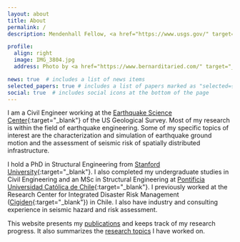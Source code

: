 ```yaml
---
layout: about
title: About
permalink: /
description: Mendenhall Fellow, <a href="https://www.usgs.gov/" target="_blank">U.S. Geological Survey</a>

profile:
  align: right
  image: IMG_3804.jpg
  address: Photo by <a href="https://www.bernarditaried.com/" target="_blank">Bernardita Ried Guachalla</a>

news: true  # includes a list of news items
selected_papers: true # includes a list of papers marked as "selected={true}"
social: true  # includes social icons at the bottom of the page
---
```


I am a Civil Engineer working at the [Earthquake Science Center](https://www.usgs.gov/centers/earthquake-science-center){:target="_blank"} of the US Geological Survey. Most of my research is within the field of earthquake engineering. Some of my specific topics of interest are the characterization and simulation of earthquake ground motion and the assessment of seismic risk of spatially distributed infrastructure.

I hold a PhD in Structural Engineering from [Stanford University](https://www.stanford.edu/){:target="_blank"}. I also completed my undergraduate studies in Civil Engineering and an MSc in Structural Engineering at [Pontificia Universidad Católica de Chile](https://www.uc.cl/en){:target="_blank"}. I previously worked at the Research Center for Integrated Disaster Risk Management ([Cigiden](https://www.cigiden.cl/en/home/){:target="_blank"}) in Chile. I also have industry and consulting experience in seismic hazard and risk assessment.

This website presents my [publications](/publications) and keeps track of my research progress. It also summarizes the [research topics](/research) I have worked on.
